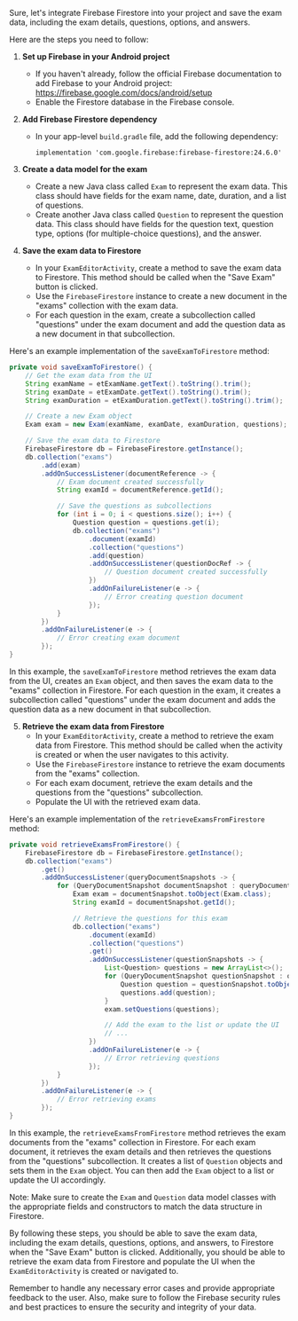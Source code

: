 Sure, let's integrate Firebase Firestore into your project and save the exam data, including the exam details, questions, options, and answers.

Here are the steps you need to follow:

1. **Set up Firebase in your Android project**
   - If you haven't already, follow the official Firebase documentation to add Firebase to your Android project: https://firebase.google.com/docs/android/setup
   - Enable the Firestore database in the Firebase console.

2. **Add Firebase Firestore dependency**
   - In your app-level `build.gradle` file, add the following dependency:
     ```
     implementation 'com.google.firebase:firebase-firestore:24.6.0'
     ```

3. **Create a data model for the exam**
   - Create a new Java class called `Exam` to represent the exam data. This class should have fields for the exam name, date, duration, and a list of questions.
   - Create another Java class called `Question` to represent the question data. This class should have fields for the question text, question type, options (for multiple-choice questions), and the answer.

4. **Save the exam data to Firestore**
   - In your `ExamEditorActivity`, create a method to save the exam data to Firestore. This method should be called when the "Save Exam" button is clicked.
   - Use the `FirebaseFirestore` instance to create a new document in the "exams" collection with the exam data.
   - For each question in the exam, create a subcollection called "questions" under the exam document and add the question data as a new document in that subcollection.

Here's an example implementation of the `saveExamToFirestore` method:

```java
private void saveExamToFirestore() {
    // Get the exam data from the UI
    String examName = etExamName.getText().toString().trim();
    String examDate = etExamDate.getText().toString().trim();
    String examDuration = etExamDuration.getText().toString().trim();

    // Create a new Exam object
    Exam exam = new Exam(examName, examDate, examDuration, questions);

    // Save the exam data to Firestore
    FirebaseFirestore db = FirebaseFirestore.getInstance();
    db.collection("exams")
        .add(exam)
        .addOnSuccessListener(documentReference -> {
            // Exam document created successfully
            String examId = documentReference.getId();

            // Save the questions as subcollections
            for (int i = 0; i < questions.size(); i++) {
                Question question = questions.get(i);
                db.collection("exams")
                    .document(examId)
                    .collection("questions")
                    .add(question)
                    .addOnSuccessListener(questionDocRef -> {
                        // Question document created successfully
                    })
                    .addOnFailureListener(e -> {
                        // Error creating question document
                    });
            }
        })
        .addOnFailureListener(e -> {
            // Error creating exam document
        });
}
```

In this example, the `saveExamToFirestore` method retrieves the exam data from the UI, creates an `Exam` object, and then saves the exam data to the "exams" collection in Firestore. For each question in the exam, it creates a subcollection called "questions" under the exam document and adds the question data as a new document in that subcollection.

5. **Retrieve the exam data from Firestore**
   - In your `ExamEditorActivity`, create a method to retrieve the exam data from Firestore. This method should be called when the activity is created or when the user navigates to this activity.
   - Use the `FirebaseFirestore` instance to retrieve the exam documents from the "exams" collection.
   - For each exam document, retrieve the exam details and the questions from the "questions" subcollection.
   - Populate the UI with the retrieved exam data.

Here's an example implementation of the `retrieveExamsFromFirestore` method:

```java
private void retrieveExamsFromFirestore() {
    FirebaseFirestore db = FirebaseFirestore.getInstance();
    db.collection("exams")
        .get()
        .addOnSuccessListener(queryDocumentSnapshots -> {
            for (QueryDocumentSnapshot documentSnapshot : queryDocumentSnapshots) {
                Exam exam = documentSnapshot.toObject(Exam.class);
                String examId = documentSnapshot.getId();

                // Retrieve the questions for this exam
                db.collection("exams")
                    .document(examId)
                    .collection("questions")
                    .get()
                    .addOnSuccessListener(questionSnapshots -> {
                        List<Question> questions = new ArrayList<>();
                        for (QueryDocumentSnapshot questionSnapshot : questionSnapshots) {
                            Question question = questionSnapshot.toObject(Question.class);
                            questions.add(question);
                        }
                        exam.setQuestions(questions);

                        // Add the exam to the list or update the UI
                        // ...
                    })
                    .addOnFailureListener(e -> {
                        // Error retrieving questions
                    });
            }
        })
        .addOnFailureListener(e -> {
            // Error retrieving exams
        });
}
```

In this example, the `retrieveExamsFromFirestore` method retrieves the exam documents from the "exams" collection in Firestore. For each exam document, it retrieves the exam details and then retrieves the questions from the "questions" subcollection. It creates a list of `Question` objects and sets them in the `Exam` object. You can then add the `Exam` object to a list or update the UI accordingly.

Note: Make sure to create the `Exam` and `Question` data model classes with the appropriate fields and constructors to match the data structure in Firestore.

By following these steps, you should be able to save the exam data, including the exam details, questions, options, and answers, to Firestore when the "Save Exam" button is clicked. Additionally, you should be able to retrieve the exam data from Firestore and populate the UI when the `ExamEditorActivity` is created or navigated to.

Remember to handle any necessary error cases and provide appropriate feedback to the user. Also, make sure to follow the Firebase security rules and best practices to ensure the security and integrity of your data.
